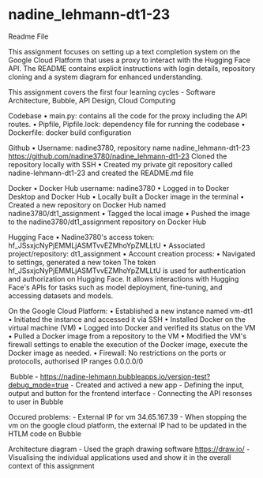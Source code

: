 # nadine_lehmann-dt1-23

Readme File 

This assignment focuses on setting up a text completion system on the Google Cloud Platform that uses a proxy to interact with the Hugging Face API. The README contains explicit instructions with login details, repository cloning and a system diagram for enhanced understanding.


This assignment covers the first four learning cycles
	- Software Architecture, Bubble, API Design, Cloud Computing

Codebase
	• main.py: contains all the code for the proxy including the API routes.
	• Pipfile, Pipfile.lock: dependency file for running the codebase
	• Dockerfile: docker build configuration



Github
	• Username: nadine3780, repository name nadine_lehmann-dt1-23
	https://github.com/nadine3780/nadine_lehmann-dt1-23
	Cloned the repository locally with SSH
	• Created my private git repository called nadine-lehmann-dt1-23 and created the README.md file
	
Docker 
	• Docker Hub username: nadine3780
	• Logged in to Docker Desktop and Docker Hub
	• Locally built a Docker image in the terminal
	• Created a new repository on Docker Hub named nadine3780/dt1_assignment
	• Tagged the local image
	• Pushed the image to the nadine3780/dt1_assignment repository on Docker Hub


Hugging Face 
	• Nadine3780's access token: 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
	• Associated project/repository: dt1_assignment
	• Account creation process:
		• Navigated to settings, generated a new token 
The token 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 is used for authentication and authorization on Hugging Face. It allows interactions with Hugging Face's APIs for tasks such as model deployment, fine-tuning, and accessing datasets and models.


On the Google Cloud Platform:
	• Established a new instance named vm-dt1
	• Initiated the instance and accessed it via SSH
	• Installed Docker on the virtual machine (VM)
	• Logged into Docker and verified its status on the VM
	• Pulled a Docker image from a repository to the VM
	• Modified the VM's firewall settings to enable the execution of the Docker image, execute the Docker image as needed. 
	• Firewall: No restrictions on the ports or protocolls, authorised IP ranges 0.0.0.0/0


 Bubble
	- https://nadine-lehmann.bubbleapps.io/version-test?debug_mode=true
	- Created and actived a new app 
	- Defining the input, output and button for the frontend interface
	- Connecting the API resonses to user in Bubble

Occured problems: 
	- External IP for vm 34.65.167.39
	- When stopping the vm on the google cloud platform, the external IP had to be updated in the HTLM code on Bubble


Architecture diagram
	- Used the graph drawing software https://draw.io/
	- Visualising the individual applications used and show it in the overall context of this assignment
	

